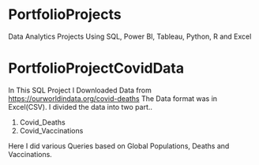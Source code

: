 # PortfolioProjects
Data Analytics Projects Using SQL, Power BI, Tableau, Python, R and Excel

# PortfolioProjectCovidData 
In This SQL Project I Downloaded Data from https://ourworldindata.org/covid-deaths 
The Data format was in Excel(CSV). 
I divided the data into two part..
  1. Covid_Deaths 
  2. Covid_Vaccinations
  
  
Here I did various Queries based on Global Populations, Deaths and Vaccinations.
